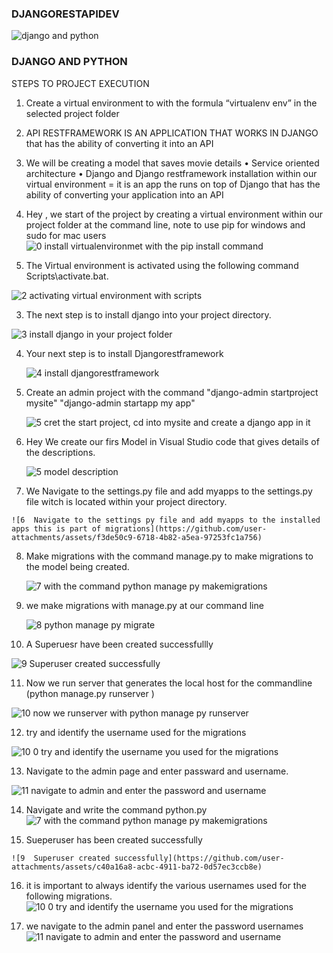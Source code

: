 ### DJANGORESTAPIDEV

![django and python](https://github.com/user-attachments/assets/03c4c47d-69d2-41ff-88b4-d83710ee43f5)


 ### DJANGO AND PYTHON

 STEPS TO PROJECT EXECUTION
 
1.	Create a virtual environment to with the formula “virtualenv env” in the selected project folder
2.	API RESTFRAMEWORK IS AN APPLICATION THAT WORKS IN DJANGO  that has the ability of converting it into an API
3.	We will be creating a model that saves movie details
•	Service oriented architecture 
•	Django and Django restframework installation within our virtual environment = it is an app the runs on top of Django that has the ability of converting your application into an API

1.  Hey , we start of the project by creating a virtual environment within our project folder at the command line, note to use pip for windows and sudo for mac users
   ![0  install virtualenvironmet with the pip install command](https://github.com/user-attachments/assets/ad2dd075-d7af-4871-816e-b8c88df8c23f)

2. The Virtual environment is activated using the following command    Scripts\activate.bat.
   
![2  activating virtual environment with scripts](https://github.com/user-attachments/assets/894b1b6c-2d9a-4a4c-8363-6e7ef0dabd11)

3. The next step is to install django into your project directory.

 ![3  install django in your project folder](https://github.com/user-attachments/assets/56416e7e-bc33-4973-b3be-7df14ac927db)

4. Your next step is to install Djangorestframework

   ![4  install djangorestframework](https://github.com/user-attachments/assets/a44835bf-bda3-4c76-85d7-64e8c02f4375)

5. Create an admin project with the command
   "django-admin startproject mysite"
   "django-admin startapp my app"

   ![5  cret the start project, cd into mysite and create a django app in it](https://github.com/user-attachments/assets/06da29be-969b-4fbe-82e7-38b66d5c83f5)

6. Hey We create our firs Model in Visual Studio code that gives details of the descriptions.
   
   ![5  model description](https://github.com/user-attachments/assets/022203eb-1ea6-4661-a0a2-d8a7e41a144c)

7.   We Navigate to the settings.py file and add myapps to the settings.py file witch is located within your project directory.

    ![6  Navigate to the settings py file and add myapps to the installed apps this is part of migrations](https://github.com/user-attachments/assets/f3de50c9-6718-4b82-a5ea-97253fc1a756)

8. Make migrations with the command manage.py to make migrations to the model being created.

   ![7 with the command python manage py makemigrations](https://github.com/user-attachments/assets/63933d00-af74-4cd2-8833-104d6bd9ea8b)

9. we make migrations with manage.py at our command line
    
    ![8  python manage py migrate](https://github.com/user-attachments/assets/36e9c5e8-a296-4579-aa6a-5ef5541f3999)

10. A Superuesr have been created successfullly
    
  ![9  Superuser created successfully](https://github.com/user-attachments/assets/d403615e-4ab8-419a-a2a4-3fcbf602b12a)

11. Now we run server that generates the local host for the commandline (python manage.py runserver )

![10 now we runserver with python manage py runserver](https://github.com/user-attachments/assets/30f5e561-6bc7-4129-923a-29d32cfe2502)

12. try and identify the username used for the migrations

  ![10 0 try and identify the username you used for the migrations](https://github.com/user-attachments/assets/73d9e5e0-f097-4fb8-8ef9-e9dd9c8a8ee1)

13.   Navigate to the admin page and enter passward and username.

   ![11  navigate to  admin and enter the password and username](https://github.com/user-attachments/assets/22b8da1c-1e23-461a-8adc-1254893d8371)

14. Navigate and write the command python.py 
   ![7 with the command python manage py makemigrations](https://github.com/user-attachments/assets/b2032d5e-ddc2-48f3-b9aa-253b8e50cc96)

 15.    Sueperuser has been created successfully

    ![9  Superuser created successfully](https://github.com/user-attachments/assets/c40a16a8-acbc-4911-ba72-0d57ec3ccb8e)

16. it is important to always identify the various usernames used for the following migrations.
    ![10 0 try and identify the username you used for the migrations](https://github.com/user-attachments/assets/f306925e-4be9-4744-b7dd-40bdd9ad2581)

17. we navigate to the admin panel and enter the password usernames
    ![11  navigate to  admin and enter the password and username](https://github.com/user-attachments/assets/55b224bd-27ce-4016-b3f6-4814271d21b8)


   


   
   
